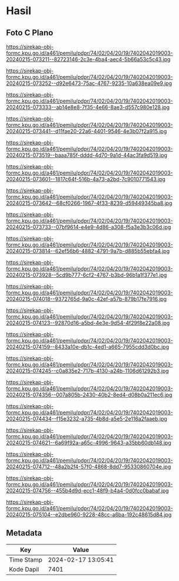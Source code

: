 # Hasil

## Foto C Plano

https://sirekap-obj-formc.kpu.go.id/a461/pemilu/pdpr/74/02/04/20/19/7402042019003-20240215-073211--82723146-2c3e-4ba4-aec4-5b66a53c5c43.jpg

https://sirekap-obj-formc.kpu.go.id/a461/pemilu/pdpr/74/02/04/20/19/7402042019003-20240215-073252--d92e6473-75ac-4767-9235-10a638ea09e9.jpg

https://sirekap-obj-formc.kpu.go.id/a461/pemilu/pdpr/74/02/04/20/19/7402042019003-20240215-073333--ab14e8e8-7f35-4e66-8ae3-d557c980e128.jpg

https://sirekap-obj-formc.kpu.go.id/a461/pemilu/pdpr/74/02/04/20/19/7402042019003-20240215-073441--d11fae20-22a6-4401-9546-4e3b07f2a915.jpg

https://sirekap-obj-formc.kpu.go.id/a461/pemilu/pdpr/74/02/04/20/19/7402042019003-20240215-073519--baaa785f-dddd-4d70-9a1d-44ac3fa9d519.jpg

https://sirekap-obj-formc.kpu.go.id/a461/pemilu/pdpr/74/02/04/20/19/7402042019003-20240215-073601--1817c64f-516b-4a73-a2bd-7c9010771543.jpg

https://sirekap-obj-formc.kpu.go.id/a461/pemilu/pdpr/74/02/04/20/19/7402042019003-20240215-073642--68cf0266-1967-4f33-8239-d59449345ba8.jpg

https://sirekap-obj-formc.kpu.go.id/a461/pemilu/pdpr/74/02/04/20/19/7402042019003-20240215-073733--07bf9614-e4e9-4d86-a308-f5a3e3b3c06d.jpg

https://sirekap-obj-formc.kpu.go.id/a461/pemilu/pdpr/74/02/04/20/19/7402042019003-20240215-073814--62ef56b6-4882-4791-9a7b-d885b55ebfa4.jpg

https://sirekap-obj-formc.kpu.go.id/a461/pemilu/pdpr/74/02/04/20/19/7402042019003-20240215-073928--5cd9b777-6cf2-4767-b3bd-96b1a1f377e1.jpg

https://sirekap-obj-formc.kpu.go.id/a461/pemilu/pdpr/74/02/04/20/19/7402042019003-20240215-074018--9372765d-9a0c-42ef-a57b-879b17fe7916.jpg

https://sirekap-obj-formc.kpu.go.id/a461/pemilu/pdpr/74/02/04/20/19/7402042019003-20240215-074123--92870d16-a5bd-4e3e-9d54-4f29f8e22a08.jpg

https://sirekap-obj-formc.kpu.go.id/a461/pemilu/pdpr/74/02/04/20/19/7402042019003-20240215-074159--8433a10e-db1c-4ed1-a665-7955cdd3d0bc.jpg

https://sirekap-obj-formc.kpu.go.id/a461/pemilu/pdpr/74/02/04/20/19/7402042019003-20240215-074245--c0a835e2-717b-4130-a24b-1106d61292b3.jpg

https://sirekap-obj-formc.kpu.go.id/a461/pemilu/pdpr/74/02/04/20/19/7402042019003-20240215-074356--007a805b-2430-40b2-8ed4-d08b0a211ec6.jpg

https://sirekap-obj-formc.kpu.go.id/a461/pemilu/pdpr/74/02/04/20/19/7402042019003-20240215-074434--f15e3232-a735-4b8d-a5e5-2e116a2faaeb.jpg

https://sirekap-obj-formc.kpu.go.id/a461/pemilu/pdpr/74/02/04/20/19/7402042019003-20240215-074621--6a69f92a-a65c-4996-9643-a35bb60db148.jpg

https://sirekap-obj-formc.kpu.go.id/a461/pemilu/pdpr/74/02/04/20/19/7402042019003-20240215-074712--48a2b2f4-57f0-4868-8dd7-95330860704e.jpg

https://sirekap-obj-formc.kpu.go.id/a461/pemilu/pdpr/74/02/04/20/19/7402042019003-20240215-074756--455b4d9d-ecc1-48f9-b4a4-0d0fcc0babaf.jpg

https://sirekap-obj-formc.kpu.go.id/a461/pemilu/pdpr/74/02/04/20/19/7402042019003-20240215-075104--e2dbe960-9228-48cc-a6ba-192c48615d84.jpg


## Metadata

| Key        | Value               |
| ---------- | ------------------- |
| Time Stamp | 2024-02-17 13:05:41 |
| Kode Dapil | 7401                |



